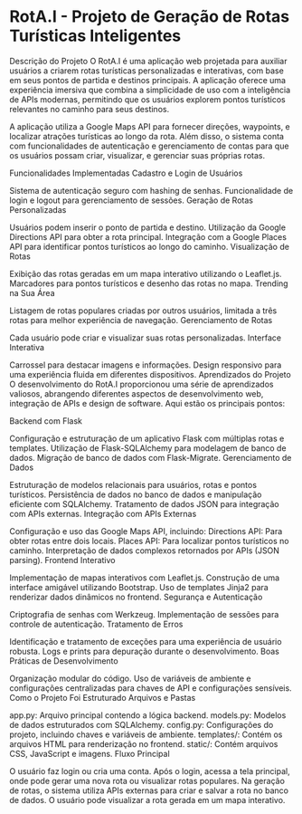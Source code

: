 # RotA.I - Projeto de Geração de Rotas Turísticas Inteligentes

Descrição do Projeto
O RotA.I é uma aplicação web projetada para auxiliar usuários a criarem rotas turísticas personalizadas e interativas, com base em seus pontos de partida e destinos principais. A aplicação oferece uma experiência imersiva que combina a simplicidade de uso com a inteligência de APIs modernas, permitindo que os usuários explorem pontos turísticos relevantes no caminho para seus destinos.

A aplicação utiliza a Google Maps API para fornecer direções, waypoints, e localizar atrações turísticas ao longo da rota. Além disso, o sistema conta com funcionalidades de autenticação e gerenciamento de contas para que os usuários possam criar, visualizar, e gerenciar suas próprias rotas.

Funcionalidades Implementadas
Cadastro e Login de Usuários

Sistema de autenticação seguro com hashing de senhas.
Funcionalidade de login e logout para gerenciamento de sessões.
Geração de Rotas Personalizadas

Usuários podem inserir o ponto de partida e destino.
Utilização da Google Directions API para obter a rota principal.
Integração com a Google Places API para identificar pontos turísticos ao longo do caminho.
Visualização de Rotas

Exibição das rotas geradas em um mapa interativo utilizando o Leaflet.js.
Marcadores para pontos turísticos e desenho das rotas no mapa.
Trending na Sua Área

Listagem de rotas populares criadas por outros usuários, limitada a três rotas para melhor experiência de navegação.
Gerenciamento de Rotas

Cada usuário pode criar e visualizar suas rotas personalizadas.
Interface Interativa

Carrossel para destacar imagens e informações.
Design responsivo para uma experiência fluida em diferentes dispositivos.
Aprendizados do Projeto
O desenvolvimento do RotA.I proporcionou uma série de aprendizados valiosos, abrangendo diferentes aspectos de desenvolvimento web, integração de APIs e design de software. Aqui estão os principais pontos:

Backend com Flask

Configuração e estruturação de um aplicativo Flask com múltiplas rotas e templates.
Utilização de Flask-SQLAlchemy para modelagem de banco de dados.
Migração de banco de dados com Flask-Migrate.
Gerenciamento de Dados

Estruturação de modelos relacionais para usuários, rotas e pontos turísticos.
Persistência de dados no banco de dados e manipulação eficiente com SQLAlchemy.
Tratamento de dados JSON para integração com APIs externas.
Integração com APIs Externas

Configuração e uso das Google Maps API, incluindo:
Directions API: Para obter rotas entre dois locais.
Places API: Para localizar pontos turísticos no caminho.
Interpretação de dados complexos retornados por APIs (JSON parsing).
Frontend Interativo

Implementação de mapas interativos com Leaflet.js.
Construção de uma interface amigável utilizando Bootstrap.
Uso de templates Jinja2 para renderizar dados dinâmicos no frontend.
Segurança e Autenticação

Criptografia de senhas com Werkzeug.
Implementação de sessões para controle de autenticação.
Tratamento de Erros

Identificação e tratamento de exceções para uma experiência de usuário robusta.
Logs e prints para depuração durante o desenvolvimento.
Boas Práticas de Desenvolvimento

Organização modular do código.
Uso de variáveis de ambiente e configurações centralizadas para chaves de API e configurações sensíveis.
Como o Projeto Foi Estruturado
Arquivos e Pastas

app.py: Arquivo principal contendo a lógica backend.
models.py: Modelos de dados estruturados com SQLAlchemy.
config.py: Configurações do projeto, incluindo chaves e variáveis de ambiente.
templates/: Contém os arquivos HTML para renderização no frontend.
static/: Contém arquivos CSS, JavaScript e imagens.
Fluxo Principal

O usuário faz login ou cria uma conta.
Após o login, acessa a tela principal, onde pode gerar uma nova rota ou visualizar rotas populares.
Na geração de rotas, o sistema utiliza APIs externas para criar e salvar a rota no banco de dados.
O usuário pode visualizar a rota gerada em um mapa interativo.
